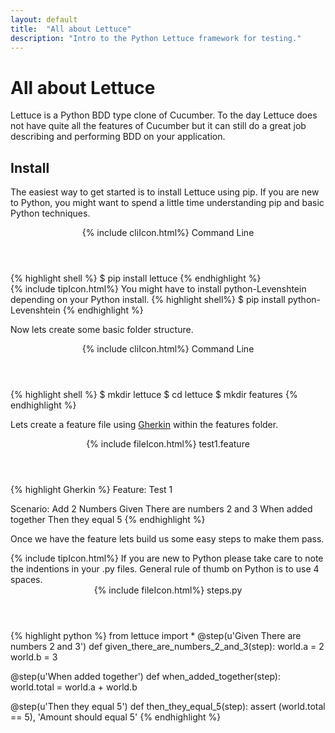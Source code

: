 ```yaml
---
layout: default
title:  "All about Lettuce"
description: "Intro to the Python Lettuce framework for testing."
---
```

# All about Lettuce

Lettuce is a Python BDD type clone of Cucumber.  To the day Lettuce does not
have quite all the features of Cucumber but it can still do a great job
describing and performing BDD on your application.

## Install
The easiest way to get started is to install Lettuce using pip.  If you are new
to Python, you might want to spend a little time understanding pip and basic
Python techniques.
<div class="w3-card">
<header class="w3-container w3-grey">
  {% include cliIcon.html%}
  Command Line
</header>

<div class="w3-container">
{% highlight shell %}
$ pip install lettuce
{% endhighlight %}
</div>
</div>

<div class="w3-panel w3-pale-yellow w3-bottombar w3-topbar w3-border-green">
{% include tipIcon.html%} You might have to install python-Levenshtein depending
on your Python install.
{% highlight shell%}
$ pip install python-Levenshtein
{% endhighlight %}
</div>


Now lets create some basic folder structure.

<div class="w3-card">
<header class="w3-container w3-grey">
  {% include cliIcon.html%}
  Command Line
</header>

<div class="w3-container">
{% highlight shell %}
$ mkdir lettuce
$ cd lettuce
$ mkdir features
{% endhighlight %}
</div>
</div>

Lets create a feature file using [Gherkin](/book/programming/gherkin.html) within the features folder.

<div class="w3-card">
<header class="w3-container w3-blue">
  {% include fileIcon.html%}
  test1.feature
</header>

<div class="w3-container">
{% highlight Gherkin %}
Feature: Test 1

  Scenario: Add 2 Numbers
    Given There are numbers 2 and 3
    When added together
    Then they equal 5
{% endhighlight %}
</div>
</div>

Once we have the feature lets build us some easy steps to make them pass.

<div class="w3-panel w3-pale-yellow w3-bottombar w3-topbar w3-border-green">
{% include tipIcon.html%}
  If you are new to Python please take care to note the indentions in your
  .py files.  General rule of thumb on Python is to use 4 spaces.
</div>

<div class="w3-card">
<header class="w3-container w3-blue">
  {% include fileIcon.html%}
  steps.py
</header>

<div class="w3-container">
{% highlight python %}
from lettuce import *
@step(u'Given There are numbers 2 and 3')
def given_there_are_numbers_2_and_3(step):
    world.a = 2
    world.b = 3

@step(u'When added together')
def when_added_together(step):
    world.total = world.a + world.b

@step(u'Then they equal 5')
def then_they_equal_5(step):
    assert (world.total == 5), 'Amount should equal 5'
    {% endhighlight %}
</div>
</div>
